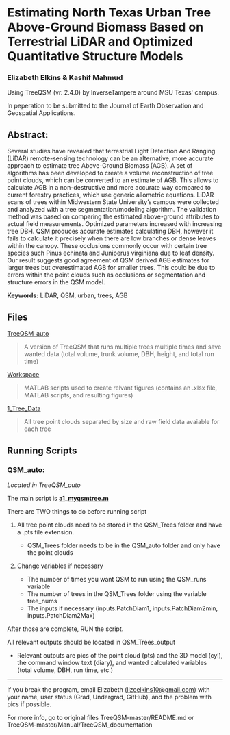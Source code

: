 # Estimating North Texas Urban Tree Above-Ground Biomass Based on Terrestrial LiDAR and Optimized Quantitative Structure Models
### Elizabeth Elkins & Kashif Mahmud

Using TreeQSM (vr. 2.4.0) by InverseTampere around MSU Texas' campus.

In peperation to be submitted to the Journal of Earth Observation and Geospatial Applications.

## Abstract: 
Several studies have revealed that terrestrial Light Detection And Ranging (LiDAR) remote-sensing technology can be an alternative, more accurate approach to estimate tree Above-Ground Biomass (AGB). A set of algorithms has been developed to create a volume reconstruction of tree point clouds, which can be converted to an estimate of AGB. This allows to calculate AGB in a non-destructive and more accurate way compared to current forestry practices, which use generic allometric equations. LiDAR scans of trees within Midwestern State University’s campus were collected and analyzed with a tree segmentation/modeling algorithm. The validation method was based on comparing the estimated above-ground attributes to actual field measurements. Optimized parameters increased with increasing tree DBH. QSM produces accurate estimates calculating DBH, however it fails to calculate it precisely when there are low branches or dense leaves within the canopy. These occlusions commonly occur with certain tree species such Pinus echinata and Juniperus virginiana due to leaf density. Our result suggests good agreement of QSM derived AGB estimates for larger trees but overestimated AGB for smaller trees. This could be due to errors within the point clouds such as occlusions or segmentation and structure errors in the QSM model.

**Keywords:** LiDAR, QSM, urban, trees, AGB 

## Files

[TreeQSM_auto](https://github.com/liz-elkins/MSUTX-TreeQSM/tree/main/TreeQSM_auto) 
> A version of TreeQSM that runs multiple trees multiple times and save wanted data (total volume, trunk volume, DBH, height, and total run time)

[Workspace](https://github.com/liz-elkins/MSUTX-TreeQSM/tree/main/Workspace)
> MATLAB scripts used to create relvant figures (contains an .xlsx file, MATLAB scripts, and resulting figures)

[1_Tree_Data](https://github.com/liz-elkins/MSUTX-TreeQSM/blob/main/1_Tree_Data)
> All tree point clouds separated by size and raw field data avaiable for each tree

## Running Scripts

### QSM_auto:
*Located in TreeQSM_auto*

The main script is **<ins>a1_myqsmtree.m<ins>**

There are TWO things to do before running script

1. All tree point clouds need to be stored in the QSM_Trees folder and have a .pts file extension.
	- QSM_Trees folder needs to be in the QSM_auto folder and only have the point clouds

2. Change variables if necessary
   - The number of times you want QSM to run using the QSM_runs variable
   - The number of trees in the QSM_Trees folder using the variable tree_nums
   - The inputs if necessary (inputs.PatchDiam1, inputs.PatchDiam2min, inputs.PatchDiam2Max)

After those are complete, RUN the script.

All relevant outputs should be located in QSM_Trees_output
- Relevant outputs are pics of the point cloud (pts) and the 3D model (cyl), the command window text (diary), and wanted calculated variables (total volume, DBH, run time, etc.)


*****************************************************************

If you break the program, email Elizabeth (lizcelkins10@gmail.com)
	with your name, user status (Grad, Undergrad, GitHub), and the problem with pics if possible.

For more info, go to original files TreeQSM-master/README.md or TreeQSM-master/Manual/TreeQSM_documentation
